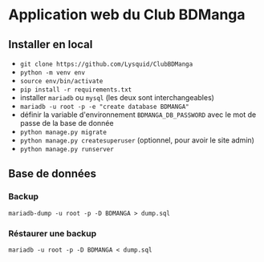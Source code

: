 # Application web du Club BDManga

## Installer en local

 - `git clone https://github.com/Lysquid/ClubBDManga`
 - `python -m venv env`
 - `source env/bin/activate`
 - `pip install -r requirements.txt`
 - installer `mariadb` ou `mysql` (les deux sont interchangeables)
 - `mariadb -u root -p -e "create database BDMANGA"`
 - définir la variable d'environnement `BDMANGA_DB_PASSWORD` avec le mot de passe de la base de donnée
 - `python manage.py migrate`
 - `python manage.py createsuperuser` (optionnel, pour avoir le site admin)
 - `python manage.py runserver`

## Base de données

### Backup

`mariadb-dump -u root -p -D BDMANGA > dump.sql`

### Réstaurer une backup

`mariadb -u root -p -D BDMANGA < dump.sql`
